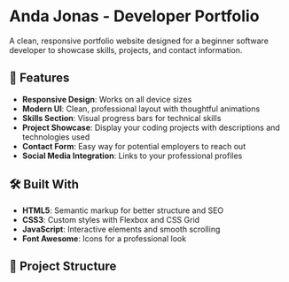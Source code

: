# Anda Jonas - Developer Portfolio

A clean, responsive portfolio website designed for a beginner software developer to showcase skills, projects, and contact information.

## 🚀 Features

- **Responsive Design**: Works on all device sizes
- **Modern UI**: Clean, professional layout with thoughtful animations
- **Skills Section**: Visual progress bars for technical skills
- **Project Showcase**: Display your coding projects with descriptions and technologies used
- **Contact Form**: Easy way for potential employers to reach out
- **Social Media Integration**: Links to your professional profiles

## 🛠️ Built With

- **HTML5**: Semantic markup for better structure and SEO
- **CSS3**: Custom styles with Flexbox and CSS Grid
- **JavaScript**: Interactive elements and smooth scrolling
- **Font Awesome**: Icons for a professional look

## 📁 Project Structure
